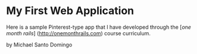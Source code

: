 # My First Web Application

Here is a sample Pinterest-type app that I have developed through the [*one month rails*] (http://onemonthrails.com) course curriculum.

by Michael Santo Domingo